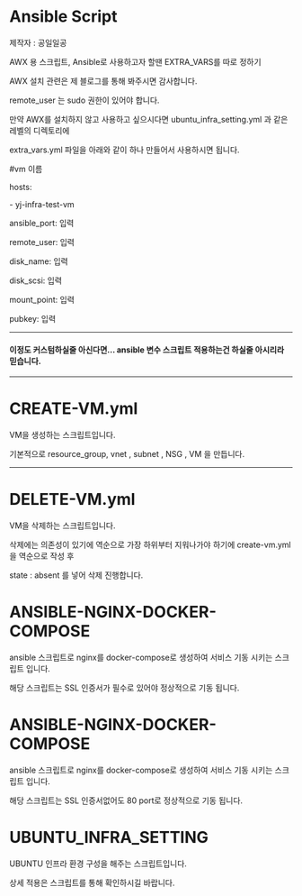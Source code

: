 # Ansible Script

제작자 : 공일일공

AWX 용 스크립트, Ansible로 사용하고자 할땐 EXTRA_VARS를 따로 정하기

AWX 설치 관련은 제 블로그를 통해 봐주시면 감사합니다.

remote_user 는 sudo 권한이 있어야 합니다.

만약 AWX를 설치하지 않고 사용하고 싶으시다면 ubuntu_infra_setting.yml 과 같은 레벨의 디렉토리에

extra_vars.yml 파일을 아래와 같이 하나 만들어서 사용하시면 됩니다.


#vm 이름

hosts: 

\- yj-infra-test-vm

ansible_port: 입력

remote_user:  입력

disk_name: 입력

disk_scsi: 입력

mount_point: 입력

pubkey: 입력

---

#### 이정도 커스텀하실줄 아신다면... ansible 변수 스크립트 적용하는건 하실줄 아시리라 믿습니다.

---

# CREATE-VM.yml

VM을 생성하는 스크립트입니다.

기본적으로 resource_group, vnet , subnet , NSG , VM 을 만듭니다.

---

# DELETE-VM.yml

VM을 삭제하는 스크립트입니다.

삭제에는 의존성이 있기에 역순으로 가장 하위부터 지워나가야 하기에 create-vm.yml을 역순으로 작성 후 

state : absent 를 넣어 삭제 진행합니다.

# ANSIBLE-NGINX-DOCKER-COMPOSE

ansible 스크립트로 nginx를 docker-compose로 생성하여 서비스 기동 시키는 스크립트 입니다.

해당 스크립트는 SSL 인증서가 필수로 있어야 정상적으로 기동 됩니다.

# ANSIBLE-NGINX-DOCKER-COMPOSE

ansible 스크립트로 nginx를 docker-compose로 생성하여 서비스 기동 시키는 스크립트 입니다.

해당 스크립트는 SSL 인증서없어도 80 port로 정상적으로 기동 됩니다.

# UBUNTU_INFRA_SETTING

 UBUNTU 인프라 환경 구성을 해주는 스크립트입니다.

 상세 적용은 스크립트를 통해 확인하시길 바랍니다.
